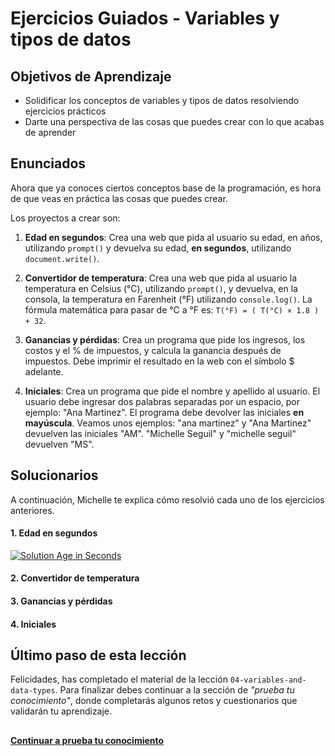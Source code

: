 # Ejercicios Guiados - Variables y tipos de datos
## Objetivos de Aprendizaje
- Solidificar los conceptos de variables y tipos de datos resolviendo ejercicios prácticos
- Darte una perspectiva de las cosas que puedes crear con lo que acabas de aprender

## Enunciados
Ahora que ya conoces ciertos conceptos base de la programación, es hora de que veas en práctica las cosas que puedes crear.

Los proyectos a crear son:

1. **Edad en segundos**: Crea una web que pida al usuario su edad, en años, utilizando `prompt()` y devuelva su edad, **en segundos**, utilizando `document.write()`.

2. **Convertidor de temperatura**: Crea una web que pida al usuario la temperatura en Celsius (°C), utilizando `prompt()`, y devuelva, en la consola, la temperatura en Farenheit (°F) utilizando `console.log()`. La fórmula matemática para pasar de °C a °F es: `T(°F) = ( T(°C) × 1.8 ) + 32`.

3. **Ganancias y pérdidas**: Crea un programa que pide los ingresos, los costos y el % de impuestos, y calcula la ganancia después de impuestos. Debe imprimir el resultado en la web con el símbolo $ adelante.

4. **Iniciales**: Crea un programa que pide el nombre y apellido al usuario. El usuario debe ingresar dos palabras separadas por un espacio, por ejemplo: "Ana Martinez". El programa debe devolver las iniciales **en mayúscula**. Veamos unos ejemplos: "ana martinez" y "Ana Martinez" devuelven las iniciales "AM". "Michelle Seguil" y "michelle seguil" devuelven "MS".

## Solucionarios
A continuación, Michelle te explica cómo resolvió cada uno de los ejercicios anteriores.  

#### 1. Edad en segundos
[![Solution Age in Seconds](https://img.youtube.com/vi/1IZT_7EfRMw/0.jpg)](https://www.youtube.com/watch?v=1IZT_7EfRMw)

#### 2. Convertidor de temperatura


#### 3. Ganancias y pérdidas


#### 4. Iniciales


## Último paso de esta lección
Felicidades, has completado el material de la lección `04-variables-and-data-types`. Para finalizar debes continuar a la sección de _"prueba tu conocimiento"_, donde completarás algunos retos y cuestionarios que validarán tu aprendizaje.

##
**[Continuar a prueba tu conocimiento](06-prueba-tu-conocimiento-variables-y-tipos-de-datos.md)**
